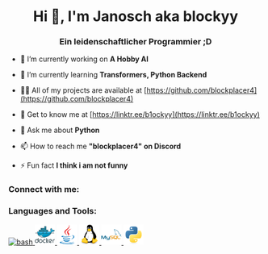 <h1 align="center">Hi 👋, I'm Janosch aka blockyy</h1>
<h3 align="center">Ein leidenschaftlicher Programmier ;D</h3>

- 🔭 I’m currently working on **A Hobby AI**

- 🌱 I’m currently learning **Transformers, Python Backend**

- 👨‍💻 All of my projects are available at [https://github.com/blockplacer4](https://github.com/blockplacer4)

- 📝 Get to know me at [https://linktr.ee/b1ockyy](https://linktr.ee/b1ockyy)

- 💬 Ask me about **Python**

- 📫 How to reach me **"blockplacer4" on Discord**

- ⚡ Fun fact **I think i am not funny**

<h3 align="left">Connect with me:</h3>
<p align="left">
</p>

<h3 align="left">Languages and Tools:</h3>
<p align="left"> <a href="https://www.gnu.org/software/bash/" target="_blank" rel="noreferrer"> <img src="https://www.vectorlogo.zone/logos/gnu_bash/gnu_bash-icon.svg" alt="bash" width="40" height="40"/> </a> <a href="https://www.docker.com/" target="_blank" rel="noreferrer"> <img src="https://raw.githubusercontent.com/devicons/devicon/master/icons/docker/docker-original-wordmark.svg" alt="docker" width="40" height="40"/> </a> <a href="https://www.java.com" target="_blank" rel="noreferrer"> <img src="https://raw.githubusercontent.com/devicons/devicon/master/icons/java/java-original.svg" alt="java" width="40" height="40"/> </a> <a href="https://www.linux.org/" target="_blank" rel="noreferrer"> <img src="https://raw.githubusercontent.com/devicons/devicon/master/icons/linux/linux-original.svg" alt="linux" width="40" height="40"/> </a> <a href="https://www.mysql.com/" target="_blank" rel="noreferrer"> <img src="https://raw.githubusercontent.com/devicons/devicon/master/icons/mysql/mysql-original-wordmark.svg" alt="mysql" width="40" height="40"/> </a> <a href="https://www.python.org" target="_blank" rel="noreferrer"> <img src="https://raw.githubusercontent.com/devicons/devicon/master/icons/python/python-original.svg" alt="python" width="40" height="40"/> </a> </p>
